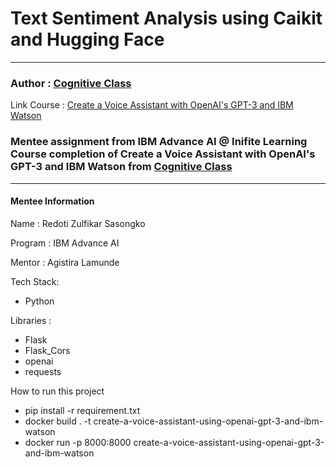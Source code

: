 # Text Sentiment Analysis using Caikit and Hugging Face
 
---

### Author : [Cognitive Class](https://cognitiveclass.ai/) 
Link Course : [Create a Voice Assistant with OpenAI's GPT-3 and IBM Watson](https://cognitiveclass.ai/courses/chatapp-powered-by-openai)

### Mentee assignment from IBM Advance AI @ Inifite Learning Course completion of Create a Voice Assistant with OpenAI's GPT-3 and IBM Watson from [Cognitive Class](https://cognitiveclass.ai/)

---

#### Mentee Information
Name : Redoti Zulfikar Sasongko

Program : IBM Advance AI

Mentor : Agistira Lamunde

Tech Stack:
- Python

Libraries :
- Flask
- Flask_Cors
- openai
- requests

How to run this project
- pip install -r requirement.txt
- docker build . -t create-a-voice-assistant-using-openai-gpt-3-and-ibm-watson
- docker run -p 8000:8000 create-a-voice-assistant-using-openai-gpt-3-and-ibm-watson
